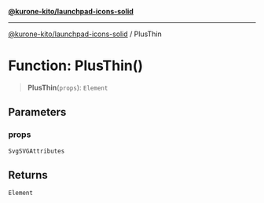 [**@kurone-kito/launchpad-icons-solid**](../README.md)

***

[@kurone-kito/launchpad-icons-solid](../globals.md) / PlusThin

# Function: PlusThin()

> **PlusThin**(`props`): `Element`

## Parameters

### props

`SvgSVGAttributes`

## Returns

`Element`
